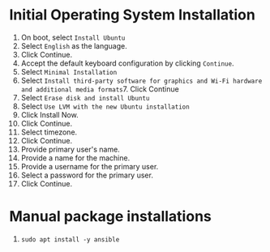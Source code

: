 # Initial Operating System Installation

1. On boot, select `Install Ubuntu`
2. Select `English` as the language.
3. Click Continue.
4. Accept the default keyboard configuration by clicking `Continue`.
5. Select `Minimal Installation`
6. Select `Install third-party software for graphics and Wi-Fi hardware and additional media formats`7. Click Continue
8. Select `Erase disk and install Ubuntu`
9. Select `Use LVM with the new Ubuntu installation`
10. Click Install Now.
11. Click Continue.
12. Select timezone.
13. Click Continue.
14. Provide primary user's name.
15. Provide a name for the machine.
16. Provide a username for the primary user.
17. Select a password for the primary user.
18. Click Continue.

# Manual package installations

1. `sudo apt install -y ansible`
